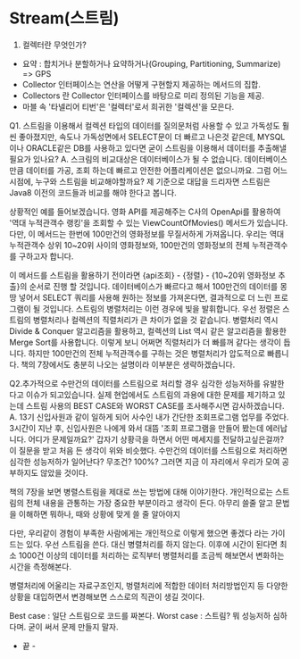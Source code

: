 # Stream(스트림)
1. 컬렉터란 무엇인가?
- 요약 : 합치거나 분할하거나 요약하거나(Grouping, Partitioning, Summarize) => GPS
- Collector 인터페이스는 연산을 어떻게 구현할지 제공하는 메서드의 집합.
- Collectors 란 Collector 인터페이스를 바탕으로 미리 정의된 기능을 제공.
- 마블 속 '타넬리어 티번'은 '컬렉터'로서 희귀한 '컬렉션'을 모은다.


Q1. 스트림을 이용해서 컬렉션 타입의 데이터를 질의문처럼 사용할 수 있고 가독성도 훨씬 좋아졌지만, 속도나 가독성면에서 SELECT문이 더 빠르고 나은것 같은데, MYSQL이나 ORACLE같은 DB를 사용하고 있다면 굳이 스트림을 이용해서 데이터를 추출해낼 필요가 있나요?
A. 스크림의 비교대상은 데이터베이스가 될 수 없습니다. 데이터베이스만큼 데이터를 가공, 조회 하는데 빠르고 안전한 어플리케이션은 없으니까요. 그럼 어느시점에, 누구와 스트림을 비교해야할까요?  제 기준으로 대답을 드리자면 스트림은 Java8 이전의 코드들과 비교를 해야 한다고 봅니다. 

상황적인 예를 들어보겠습니다. 영화 API를 제공해주는 C사의 OpenApi를 활용하여 '역대 누적관객수 랭킹'을 조회할 수 있는 ViewCountOfMovies() 메서드가 있습니다. 다만, 이 메서드는 한번에 100만건의 영화정보를 무질서하게 가져옵니다. 우리는 역대 누적관객수 상위 10~20위 사이의 영화정보와, 100만건의 영화정보의 전체 누적관객수를 구하고자 합니다.

이 메서드를 스트림을 활용하기 전이라면 {api조회} - {정렬} - {10~20위 영화정보 추출}의 순서로 진행 할 것입니다. 데이터베이스가 빠르다고 해서 100만건의 데이터를 몽땅 넣어서 SELECT 쿼리를 사용해 원하는 정보를 가져온다면, 결과적으로 더 느린 프로그램이 될 것입니다. 
스트림의 병렬처리는 이런 경우에 빛을 발휘합니다. 우선 정렬은 스트림의 병렬처리나 컬렉션의 직렬처리가 큰 차이가 없을 것 같습니다. 병렬처리 역시 Divide & Conquer 알고리즘을 활용하고, 컬렉션의 List 역시 같은 알고리즘을 활용한 Merge Sort를 사용합니다. 이렇게 보니 어쩌면 직렬처리가 더 빠를꺼 같다는 생각이 듭니다.  하지만 100만건의 전체 누적관객수를 구하는 것은 병렬처리가 압도적으로 빠릅니다. 책의 7장에서도 충분히 나오는 설명이라 이부분은 생략하겠습니다.


Q2.추가적으로 수만건의 데이터를 스트림으로 처리할 경우 심각한 성능저하를 유발한다고 이슈가 되고있습니다. 실제 현업에서도 스트림의 과용에 대한 문제를 제기하고 있는데 스트림 사용의 BEST CASE와 WORST CASE를 조사해주시면 감사하겠습니다.
A. 13기 신입사원과 같이 일하게 되어 사수인 내가 간단한 조회프로그램 업무를 주었다. 3시간이 지난 후, 신입사원은 나에게 와서 대뜸 '조회 프로그램을 만들어 봤는데 에러납니다. 어디가 문제일까요?'          갑자기 상황극을 하면서 어떤 메세지를 전달하고싶은걸까? 이 질문을 받고 처음 든 생각이 위와 비슷했다. 수만건의 데이터를 스트림으로 처리하면 심각한 성능저하가 일어난다? 무조건? 100%?   그러면 지금 이 자리에서 우리가 모여 공부하지도 않았을 것이다. 

책의 7장을 보면 병렬스트림을 제대로 쓰는 방법에 대해 이야기한다. 개인적으로는 스트림의 전체 내용을 관통하는 가장 중요한 부분이라고 생각이 든다. 아무리 쓸줄 알고 문법을 이해하면 뭐하나, 때와 상황에 맞게 쓸 줄 알아야지

다만, 우리같이 경험이 부족한 사람에게는 개인적으로 이렇게 했으면 좋겠다 라는 가이드는 있다. 우선 스트림을 쓴다. 대신 병렬처리를 하지 않는다. 이후에 시간이 된다면 최소 1000건 이상의 데이터를 처리하는 로직부터 병렬처리를 조금씩 해보면서 변화하는 시간을 측정해본다.

병렬처리에 어울리는 자료구조인지, 벙렬처리에 적합한 데이터 처리방법인지 등 다양한 상황을 대입하면서 변경해보면 스스로의 직관이 생길 것이다.

Best case : 일단 스트림으로 코드를 짜본다.
Worst case : 스트림? 뭐 성능저하 심하다며. 굳이 써서 문제 만들지 말자.
- 끝 -
